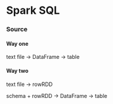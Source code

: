 # Spark SQL

### Source

#### Way one

text file -> DataFrame -> table

#### Way two

text file -> rowRDD

schema + rowRDD -> DataFrame -> table